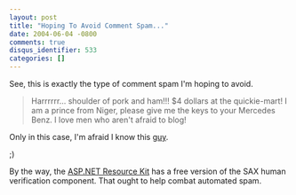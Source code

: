 ```yaml
---
layout: post
title: "Hoping To Avoid Comment Spam..."
date: 2004-06-04 -0800
comments: true
disqus_identifier: 533
categories: []
---
```

See, this is exactly the type of comment spam I'm hoping to avoid.

> Harrrrrr... shoulder of pork and ham!!! \$4 dollars at the
> quickie-mart! I am a prince from Niger, please give me the keys to
> your Mercedes Benz. I love men who aren't afraid to blog!

Only in this case, I'm afraid I know this
[guy](http://koba.europe.webmatrixhosting.net).

;)

By the way, the [ASP.NET Resource
Kit](http://msdn.microsoft.com/asp.net/asprk/) has a free version of the
SAX human verification component. That ought to help combat automated
spam.

